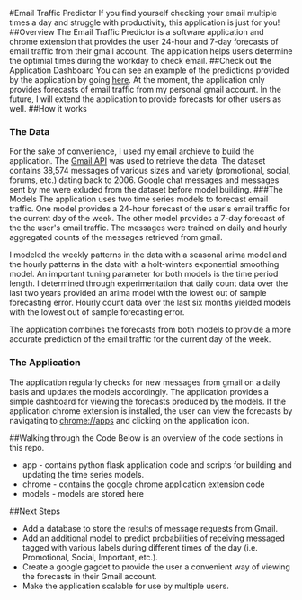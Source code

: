 #Email Traffic Predictor
If you find yourself checking your email multiple times a day and struggle with productivity, this application is just for you!
##Overview
The Email Traffic Predictor is a software application and chrome extension that provides the user 24-hour and 7-day forecasts of email traffic from their gmail account. The application helps users determine the optimial times during the workday to check email.
##Check out the Application Dashboard
You can see an example of the predictions provided by the application by going [here](52.91.14.14). At the moment, the application only provides forecasts of email traffic from my personal gmail account. In the future, I will extend the application to provide forecasts for other users as well.
##How it works
### The Data
For the sake of convenience, I used my email archieve to build the application. The [Gmail API](https://developers.google.com/gmail/api/) was used to retrieve the data. The dataset contains 38,574 messages of various sizes and variety (promotional, social, forums, etc.) dating back to 2006. Google chat messages and messages sent by me were exluded from the dataset before model building.
###The Models
The application uses two time series models to forecast email traffic. One model provides a 24-hour forecast of the user's email traffic for the current day of the week. The other model provides a 7-day forecast of the the user's email traffic. The messages were trained on daily and hourly aggregated counts of the messages retrieved from gmail.

I modeled the weekly patterns in the data with a seasonal arima model and the hourly patterns in the data with a holt-winters exponential smoothing model. An important tuning parameter for both models is the time period length. I determined through experimentation that daily count data over the last two years provided an arima model with the lowest out of sample forecasting error. Hourly count data over the last six months yielded models with the lowest out of sample forecasting error.

The application combines the forecasts from both models to provide a more accurate prediction of the email traffic for the current day of the week.

### The Application
The application regularly checks for new messages from gmail on a daily basis and updates the models accordingly. The application provides a simple dashboard for viewing the forecasts produced by the models. If the application chrome extension is installed, the user can view the forecasts by navigating to [chrome://apps](chrome://apps) and clicking on the application icon.

##Walking through the Code
Below is an overview of the code sections in this repo.
- app - contains python flask application code and scripts for building and updating the time series models.
- chrome - contains the google chrome application extension code
- models - models are stored here

##Next Steps
- Add a database to store the results of message requests from Gmail.
- Add an additional model to predict probabilities of receiving messaged tagged with various labels during different times of the day (i.e. Promotional, Social, Important, etc.).
- Create a google gagdet to provide the user a convenient way of viewing the forecasts in their Gmail account.
- Make the application scalable for use by multiple users.
